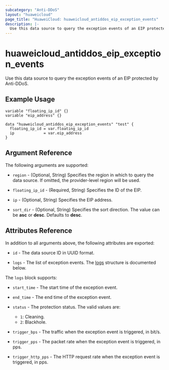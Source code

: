 ```yaml
---
subcategory: "Anti-DDoS"
layout: "huaweicloud"
page_title: "HuaweiCloud: huaweicloud_antiddos_eip_exception_events"
description: |-
  Use this data source to query the exception events of an EIP protected by Anti-DDoS.
---
```


# huaweicloud_antiddos_eip_exception_events

Use this data source to query the exception events of an EIP protected by Anti-DDoS.

## Example Usage

```hcl
variable "floating_ip_id" {}
variable "eip_address" {}

data "huaweicloud_antiddos_eip_exception_events" "test" {
  floating_ip_id = var.floating_ip_id
  ip             = var.eip_address
}
```

## Argument Reference

The following arguments are supported:

* `region` - (Optional, String) Specifies the region in which to query the data source.
  If omitted, the provider-level region will be used.

* `floating_ip_id` - (Required, String) Specifies the ID of the EIP.

* `ip` - (Optional, String) Specifies the EIP address.

* `sort_dir` - (Optional, String) Specifies the sort direction. The value can be **asc** or **desc**.
  Defaults to **desc**.

## Attributes Reference

In addition to all arguments above, the following attributes are exported:

* `id` - The data source ID in UUID format.

* `logs` - The list of exception events.
  The [logs](#logs_block) structure is documented below.

<a name="logs_block"></a>
The `logs` block supports:

* `start_time` - The start time of the exception event.

* `end_time` - The end time of the exception event.

* `status` - The protection status. The valid values are:
  + `1`: Cleaning.
  + `2`: Blackhole.

* `trigger_bps` - The traffic when the exception event is triggered, in bit/s.

* `trigger_pps` - The packet rate when the exception event is triggered, in pps.

* `trigger_http_pps` - The HTTP request rate when the exception event is triggered, in pps.
